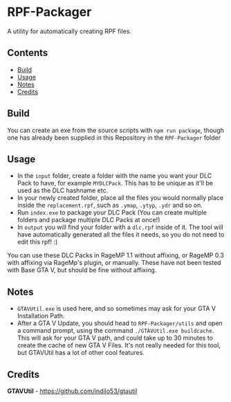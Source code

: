 # RPF-Packager

A utility for automatically creating RPF files.

## Contents

- [Build](#build)
- [Usage](#usage)
- [Notes](#notes)
- [Credits](#credits)

## Build

You can create an exe from the source scripts with `npm run package`, though one has already been supplied in this Repository in the `RPF-Packager` folder

## Usage

- In the `input` folder, create a folder with the name you want your DLC Pack to have, for example `MYDLCPack`. This has to be unique as it'll be used as the DLC hashname etc.
- In your newly created folder, place all the files you would normally place inside the `replacement.rpf`, such as `.ymap`, `.ytyp`, `.ydr` and so on.
- Run `index.exe` to package your DLC Pack (You can create multiple folders and package multiple DLC Packs at once!)
- In `output` you will find your folder with a `dlc.rpf` inside of it. The tool will have automatically generated all the files it needs, so you do not need to edit this rpf! :)

You can use these DLC Packs in RageMP 1.1 without affixing, or RageMP 0.3 with affixing via RageMp's plugin, or manually.
These have not been tested with Base GTA V, but should be fine without affixing.

## Notes

- `GTAVUtil.exe` is used here, and so sometimes may ask for your GTA V Installation Path.
- After a GTA V Update, you should head to `RPF-Packager/utils` and open a command prompt, using the command `./GTAVUtil.exe buildcache`. This will ask for your GTA V path, and could take up to 30 minutes to create the cache of new GTA V Files. It's not really needed for this tool, but GTAVUtil has a lot of other cool features.

## Credits

**GTAVUtil** - <https://github.com/indilo53/gtautil>
